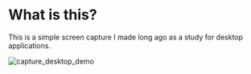 # What is this?

This is a simple screen capture I made long ago as a study for desktop applications.

![capture_desktop_demo](https://user-images.githubusercontent.com/46337314/215264863-be2ff7c3-0671-43c2-ac3d-92beb84144e4.gif)